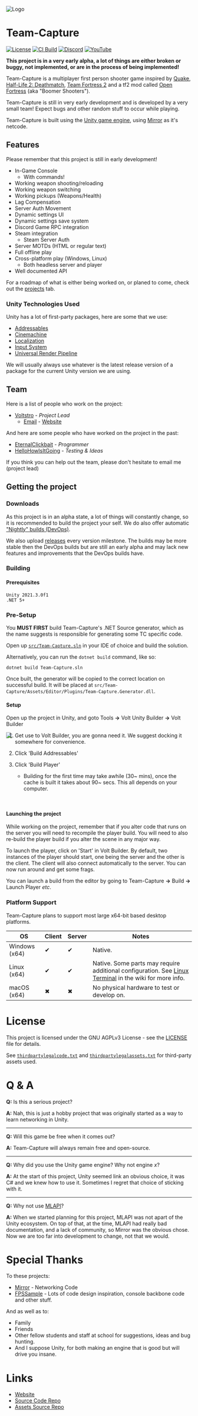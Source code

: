 ![Logo](media/tc-banner.png)

# Team-Capture

[![License](https://img.shields.io/github/license/Voltstro-Studios/Team-Capture.svg)](/LICENSE)
[![CI Build](https://img.shields.io/github/workflow/status/Voltstro-Studios/Team-Capture/Game%20Build/master?label=Build&logo=github)](https://github.com/Voltstro-Studios/Team-Capture/actions)
[![Discord](https://img.shields.io/badge/Discord-Voltstro-7289da.svg?logo=discord)](https://discord.voltstro.dev)
[![YouTube](https://img.shields.io/badge/Youtube-Voltstro-red.svg?logo=youtube)](https://www.youtube.com/Voltstro)

**This project is in a very early alpha, a lot of things are either broken or buggy, not implemented, or are in the process of being implemented!**

Team-Capture is a multiplayer first person shooter game inspired by [Quake](https://store.steampowered.com/app/2310/QUAKE/), [Half-Life 2: Deathmatch](https://store.steampowered.com/app/320/HalfLife_2_Deathmatch/), [Team Fortress 2](http://www.teamfortress.com/) and a tf2 mod called [Open Fortress](https://www.openfortress.fun/) (aka "Boomer Shooters").

Team-Capture is still in very early development and is developed by a very small team! Expect bugs and other random stuff to occur while playing.

Team-Capture is built using the [Unity game engine](https://unity.com/), using [Mirror](https://mirror-networking.com) as it's netcode.

## Features

Please remember that this project is still in early development!

- In-Game Console
  - With commands!
- Working weapon shooting/reloading
- Working weapon switching
- Working pickups (Weapons/Health)
- Lag Compensation
- Server Auth Movement
- Dynamic settings UI
- Dynamic settings save system
- Discord Game RPC integration
- Steam integration
  - Steam Server Auth
- Server MOTDs (HTML or regular text)
- Full offline play
- Cross-platform play (Windows, Linux)
  - Both headless server and player
- Well documented API

For a roadmap of what is either being worked on, or planed to come, check out the [projects](https://github.com/Voltstro-Studios/Team-Capture/projects) tab.

### Unity Technologies Used

Unity has a lot of first-party packages, here are some that we use:

- [Addressables](https://docs.unity3d.com/Packages/com.unity.addressables@latest/manual/index.html)
- [Cinemachine](https://docs.unity3d.com/Packages/com.unity.cinemachine@latest/index.html)
- [Localization](https://docs.unity3d.com/Packages/com.unity.localization@latest/manual/index.html)
- [Input System](https://docs.unity3d.com/Packages/com.unity.inputsystem@latest/manual/index.html)
- [Universal Render Pipeline](https://docs.unity3d.com/Packages/com.unity.render-pipelines.universal@latest/manual/index.html)

We will usually always use whatever is the latest release version of a package for the current Unity version we are using.

## Team

Here is a list of people who work on the project:

- [Voltstro](https://github.com/Voltstro) - *Project Lead*
  - [Email](mailto:me@voltstro.dev) - [Website](https://voltstro.dev)

And here are some people who have worked on the project in the past:

- [EternalClickbait](https://github.com/EternalClickbait) - *Programmer*
- [HelloHowIsItGoing](https://github.com/HelloHowIsItGoing) - *Testing & Ideas*

If you think you can help out the team, please don't hesitate to email me (project lead)

## Getting the project

### Downloads

As this project is in an alpha state, a lot of things will constantly change, so it is recommended to build the project your self. We do also offer automatic ["Nightly" builds (DevOps)](https://nightly.link/Voltstro-Studios/Team-Capture/workflows/main/master).

We also upload [releases](https://github.com/Voltstro-Studios/Team-Capture/releases) every version milestone. The builds may be more stable then the DevOps builds but are still an early alpha and may lack new features and improvements that the DevOps builds have.

### Building

#### Prerequisites

```
Unity 2021.3.0f1
.NET 5+
```

### Pre-Setup

You **MUST FIRST** build Team-Capture's .NET Source generator, which as the name suggests is responsible for generating some TC specific code.

Open up [`src/Team-Capture.sln`](src/Team-Capture/Team-Capture.sln) in your IDE of choice and build the solution.

Alternatively, you can run the `dotnet build` command, like so:

```
dotnet build Team-Capture.sln
```

Once built, the generator will be copied to the correct location on successful build. It will be placed at `src/Team-Capture/Assets/Editor/Plugins/Team-Capture.Generator.dll`.

#### Setup

Open up the project in Unity, and goto Tools **->** Volt Unity Builder **->** Volt Builder

<img src="media/VoltBuilderScreenshot.png" align="left"/>

1. Get use to Volt Builder, you are gonna need it. We suggest docking it somewhere for convenience.

2. Click 'Build Addressables'

3. Click 'Build Player'

    - Building for the first time may take awhile (30~ mins), once the cache is built it takes about 90~ secs. This all depends on your computer.

<br clear="left"/>

#### Launching the project

While working on the project, remember that if you alter code that runs on the server you will need to recompile the player build. You will need to also re-build the player build if you alter the scene in any major way.

To launch the player, click on 'Start' in Volt Builder. By default, two instances of the player should start, one being the server and the other is the client. The client will also connect automatically to the server. You can now run around and get some frags.

You can launch a build from the editor by going to Team-Capture **->** Build **->** Launch Player *etc*.

### Platform Support

Team-Capture plans to support most large x64-bit based desktop platforms.

|OS             |Client |Server |Notes                                                                                                                            |
|---------------|------ |------ |---------------------------------------------------------------------------------------------------------------------------------|
|Windows (x64)  |✔     |✔     |Native.                                                                                                                          |
|Linux (x64)    |✔     |✔     |Native. Some parts may require additional configuration. See [Linux Terminal](https://github.com/Voltstro-Studios/Team-Capture/wiki/Linux-Terminal) in the wiki for more info.|
|macOS (x64)    |✖     |✖     |No physical hardware to test or develop on.                                                                                      |

# License

This project is licensed under the GNU AGPLv3 License - see the [LICENSE](/LICENSE) file for details.

See [`thirdpartylegalcode.txt`](/thirdpartylegalcode.txt) and [`thirdpartylegalassets.txt`](/thirdpartylegalassets.txt) for third-party assets used.

# Q & A

**Q:** Is this a serious project?

**A:** Nah, this is just a hobby project that was originally started as a way to learn networking in Unity.

---

**Q:** Will this game be free when it comes out?

**A:** Team-Capture will always remain free and open-source.

---

**Q:** Why did you use the Unity game engine? Why not engine *x*?

**A:** At the start of this project, Unity seemed link an obvious choice, it was C# and we knew how to use it. Sometimes I regret that choice of sticking with it.

---

**Q:** Why not use [MLAPI](hhttps://github.com/Unity-Technologies/com.unity.netcode.gameobjects)?

**A:** When we started planning for this project, MLAPI was not apart of the Unity ecosystem. On top of that, at the time, MLAPI had really bad documentation, and a lack of community, so Mirror was the obvious chose. Now we are too far into development to change, not that we would.

# Special Thanks

To these projects:

- [Mirror](https://mirror-networking.com/) - Networking Code
- [FPSSample](https://github.com/Unity-Technologies/FPSSample) - Lots of code design inspiration, console backbone code and other stuff.

And as well as to:

- Family
- Friends
- Other fellow students and staff at school for suggestions, ideas and bug hunting.
- And I suppose Unity, for both making an engine that is good but will drive you insane.

# Links

- [Website](https://tc.voltstro.dev)
- [Source Code Repo](https://github.com/Voltstro-Studios/Team-Capture)
- [Assets Source Repo](https://gitlab.com/Voltstro-Studios/TC/Team-Capture-Assets)